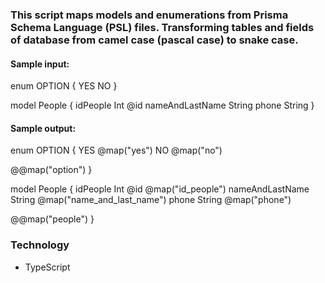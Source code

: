### This script maps models and enumerations from Prisma Schema Language (PSL) files. Transforming tables and fields of database from camel case (pascal case) to snake case.

#### Sample input:

enum OPTION {
  YES
  NO
}

model People {
  idPeople        Int    @id
  nameAndLastName String
  phone           String
}

#### Sample output: 

enum OPTION {
  YES @map("yes")
  NO  @map("no")

  @@map("option")
}

model People {
  idPeople        Int    \@id \@map("id_people")
  nameAndLastName String @map("name_and_last_name")
  phone           String @map("phone")

  @@map("people")
}


### Technology

* TypeScript